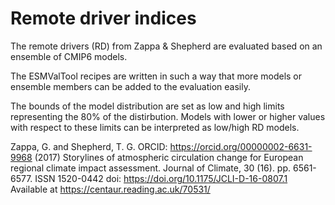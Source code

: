 # Remote driver indices

The remote drivers (RD) from Zappa & Shepherd are evaluated based on an ensemble of CMIP6 models. 

The ESMValTool recipes are written in such a way that more models or ensemble members can be added to the evaluation easily.

The bounds of the model distribution are set as low and high limits representing the 80% of the distirbution. Models with lower or higher values with respect to these limits can be interpreted as low/high RD models. 

Zappa, G. and Shepherd, T. G. ORCID: https://orcid.org/00000002-6631-9968 (2017) Storylines of atmospheric circulation change for European regional climate impact assessment. Journal of Climate, 30 (16). pp. 6561-6577. ISSN 1520-0442 doi: https://doi.org/10.1175/JCLI-D-16-0807.1 Available at https://centaur.reading.ac.uk/70531/ 
